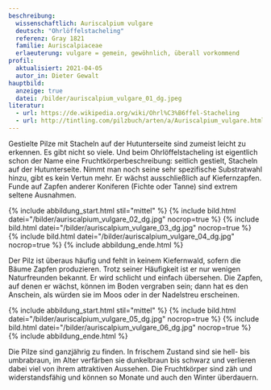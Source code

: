 ```yaml
---
beschreibung:
  wissenschaftlich: Auriscalpium vulgare
  deutsch: "Ohrlöffelstacheling"
  referenz: Gray 1821
  familie: Auriscalpiaceae
  erlaeuterung: vulgare = gemein, gewöhnlich, überall vorkommend
profil:
  aktualisiert: 2021-04-05
  autor_in: Dieter Gewalt
hauptbild:
  anzeige: true
  datei: /bilder/auriscalpium_vulgare_01_dg.jpeg
literatur:
  - url: https://de.wikipedia.org/wiki/Ohrl%C3%B6ffel-Stacheling
  - url: http://tintling.com/pilzbuch/arten/a/Auriscalpium_vulgare.html
---
```

Gestielte Pilze mit Stacheln auf der Hutunterseite sind zumeist leicht zu erkennen. Es gibt nicht so viele. Und beim Ohrlöffelstacheling ist eigentlich schon der Name eine Fruchtkörperbeschreibung: seitlich gestielt, Stacheln auf der Hutunterseite. Nimmt man noch seine sehr spezifische Substratwahl hinzu, gibt es kein Vertun mehr. Er wächst ausschließlich auf Kiefernzapfen. Funde auf Zapfen anderer Koniferen (Fichte oder Tanne) sind extrem seltene Ausnahmen.

{% include abbildung_start.html stil="mittel" %}
{% include bild.html datei="/bilder/auriscalpium_vulgare_02_dg.jpg" nocrop=true %}
{% include bild.html datei="/bilder/auriscalpium_vulgare_03_dg.jpg" nocrop=true %}
{% include bild.html datei="/bilder/auriscalpium_vulgare_04_dg.jpg" nocrop=true %}
{% include abbildung_ende.html %}

Der Pilz ist überaus häufig und fehlt in keinem Kiefernwald, sofern die Bäume Zapfen produzieren. Trotz seiner Häufigkeit ist er nur wenigen Naturfreunden bekannt. Er wird schlicht und einfach übersehen. Die Zapfen, auf denen er wächst, können im Boden vergraben sein; dann hat es den Anschein, als würden sie im Moos oder in der Nadelstreu erscheinen. 

{% include abbildung_start.html stil="mittel" %}
{% include bild.html datei="/bilder/auriscalpium_vulgare_05_dg.jpg" nocrop=true %}
{% include bild.html datei="/bilder/auriscalpium_vulgare_06_dg.jpg" nocrop=true %}
{% include abbildung_ende.html %}

Die Pilze sind ganzjährig zu finden. In frischem Zustand sind sie hell- bis umbrabraun, im Alter verfärben sie dunkelbraun bis schwarz und verlieren dabei viel von ihrem attraktiven Aussehen. Die Fruchtkörper sind zäh und widerstandsfähig und können so Monate und auch den Winter überdauern.
